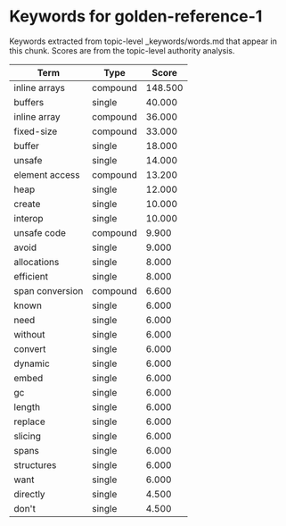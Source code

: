 # Keywords for golden-reference-1

Keywords extracted from topic-level _keywords/words.md that appear in this chunk.
Scores are from the topic-level authority analysis.

| Term | Type | Score |
|------|------|-------|
| inline arrays | compound | 148.500 |
| buffers | single | 40.000 |
| inline array | compound | 36.000 |
| fixed-size | compound | 33.000 |
| buffer | single | 18.000 |
| unsafe | single | 14.000 |
| element access | compound | 13.200 |
| heap | single | 12.000 |
| create | single | 10.000 |
| interop | single | 10.000 |
| unsafe code | compound | 9.900 |
| avoid | single | 9.000 |
| allocations | single | 8.000 |
| efficient | single | 8.000 |
| span conversion | compound | 6.600 |
| known | single | 6.000 |
| need | single | 6.000 |
| without | single | 6.000 |
| convert | single | 6.000 |
| dynamic | single | 6.000 |
| embed | single | 6.000 |
| gc | single | 6.000 |
| length | single | 6.000 |
| replace | single | 6.000 |
| slicing | single | 6.000 |
| spans | single | 6.000 |
| structures | single | 6.000 |
| want | single | 6.000 |
| directly | single | 4.500 |
| don't | single | 4.500 |
